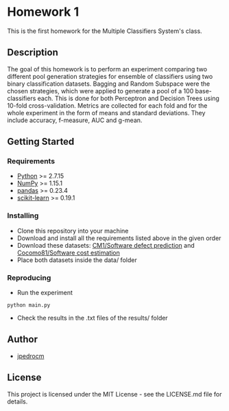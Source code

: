 # Homework 1

This is the first homework for the Multiple Classifiers System's class.

## Description

The goal of this homework is to perform an experiment comparing two different pool generation strategies for ensemble of classifiers using two binary classification datasets. Bagging and Random Subspace were the chosen strategies, which were applied to generate a pool of a 100 base-classifiers each. This is done for both Perceptron and Decision Trees using 10-fold cross-validation. Metrics are collected for each fold and for the whole experiment in the form of means and standard deviations. They include accuracy, f-measure, AUC and g-mean.

## Getting Started

### Requirements

* [Python](https://www.python.org/) >= 2.7.15
* [NumPy](http://www.numpy.org/) >= 1.15.1
* [pandas](https://pandas.pydata.org/) >= 0.23.4
* [scikit-learn](http://scikit-learn.org/stable/) >= 0.19.1

### Installing

* Clone this repository into your machine
* Download and install all the requirements listed above in the given order
* Download these datasets: [CM1/Software defect prediction](http://promise.site.uottawa.ca/SERepository/datasets/cm1.arff) and [Cocomo81/Software cost estimation](http://promise.site.uottawa.ca/SERepository/datasets/jm1.arff)
* Place both datasets inside the data/ folder

### Reproducing

* Run the experiment
```
python main.py
```
* Check the results in the .txt files of the results/ folder

## Author

* [jpedrocm](https://github.com/jpedrocm)

## License

This project is licensed under the MIT License - see the LICENSE.md file for details.